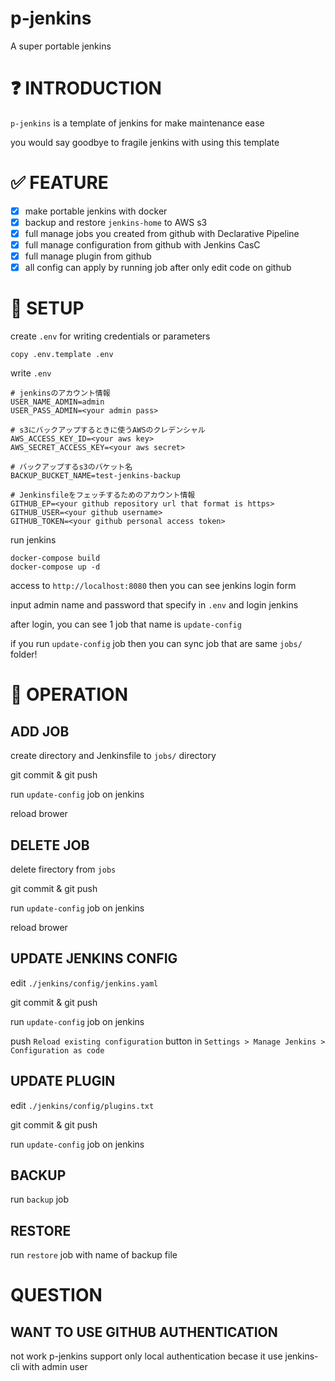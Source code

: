 # p-jenkins
A super portable jenkins

# :question: INTRODUCTION
`p-jenkins` is a template of jenkins for make maintenance ease

you would say goodbye to fragile jenkins with using this template

# :white_check_mark: FEATURE
- [x] make portable jenkins with docker
- [x] backup and restore `jenkins-home` to AWS s3
- [x] full manage jobs you created from github with Declarative Pipeline
- [x] full manage configuration from github with Jenkins CasC
- [x] full manage plugin from github
- [x] all config can apply by running job after only edit code on github

# :beginner: SETUP

create `.env` for writing credentials or parameters
```
copy .env.template .env
```

write `.env`
```
# jenkinsのアカウント情報
USER_NAME_ADMIN=admin
USER_PASS_ADMIN=<your admin pass>

# s3にバックアップするときに使うAWSのクレデンシャル
AWS_ACCESS_KEY_ID=<your aws key>
AWS_SECRET_ACCESS_KEY=<your aws secret>

# バックアップするs3のバケット名
BACKUP_BUCKET_NAME=test-jenkins-backup

# Jenkinsfileをフェッチするためのアカウント情報
GITHUB_EP=<your github repository url that format is https>
GITHUB_USER=<your github username>
GITHUB_TOKEN=<your github personal access token>
```

run jenkins
```
docker-compose build
docker-compose up -d
```

access to `http://localhost:8080` then you can see jenkins login form

input admin name and password that specify in `.env` and login jenkins

after login, you can see 1 job that name is `update-config`

if you run `update-config` job then you can sync job that are same `jobs/` folder!

# :construction_worker: OPERATION

## ADD JOB
create directory and Jenkinsfile to `jobs/` directory

git commit & git push

run `update-config` job on jenkins

reload brower

## DELETE JOB
delete firectory from `jobs`

git commit & git push

run `update-config` job on jenkins

reload brower

## UPDATE JENKINS CONFIG
edit `./jenkins/config/jenkins.yaml`

git commit & git push

run `update-config` job on jenkins

push `Reload existing configuration` button in `Settings > Manage Jenkins > Configuration as code`

## UPDATE PLUGIN
edit `./jenkins/config/plugins.txt`

git commit & git push

run `update-config` job on jenkins

## BACKUP
run `backup` job

## RESTORE
run `restore` job with name of backup file

# QUESTION

## WANT TO USE GITHUB AUTHENTICATION
not work
p-jenkins support only local authentication becase it use jenkins-cli with admin user


